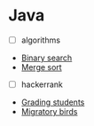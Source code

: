 # Java

- [ ] algorithms

- [Binary search](https://github.com/dated30txl/Java/blob/main/src/main/java/BinarySearch.java)
- [Merge sort](https://github.com/dated30txl/Java/blob/main/src/main/java/MergeSort.java)

- [ ] hackerrank

- [Grading students](https://github.com/dated30txl/Java/blob/main/src/main/java/GradingStudents.java)
- [Migratory birds](https://github.com/dated30txl/Java/blob/main/src/main/java/MigratoryBirds.java)